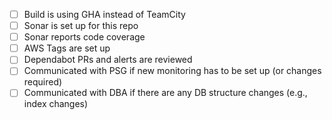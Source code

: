 - [ ] Build is using GHA instead of TeamCity
- [ ] Sonar is set up for this repo
- [ ] Sonar reports code coverage
- [ ] AWS Tags are set up
- [ ] Dependabot PRs and alerts are reviewed
- [ ] Communicated with PSG if new monitoring has to be set up (or changes required)
- [ ] Communicated with DBA if there are any DB structure changes (e.g., index changes)
